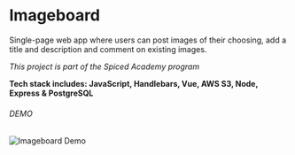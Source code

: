 # Imageboard

Single-page web app where users can post images of their choosing, add a title and description and comment on existing images.

*This project is part of the Spiced Academy program*

**Tech stack includes: JavaScript, Handlebars, Vue, AWS S3, Node, Express & PostgreSQL**

###### DEMO 

![Imageboard Demo](demo/imageboarddemo.gif)
